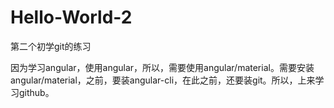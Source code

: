 # Hello-World-2
第二个初学git的练习

因为学习angular，使用angular，所以，需要使用angular/material。需要安装angular/material，之前，要装angular-cli，在此之前，还要装git。所以，上来学习github。

